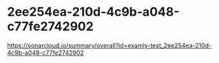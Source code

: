 # 2ee254ea-210d-4c9b-a048-c77fe2742902
https://sonarcloud.io/summary/overall?id=examly-test_2ee254ea-210d-4c9b-a048-c77fe2742902
